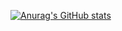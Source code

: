 [![Anurag's GitHub stats](https://github-readme-stats.vercel.app/api?username=amigma00)](https://github.com/anuraghazra/github-readme-stats)

